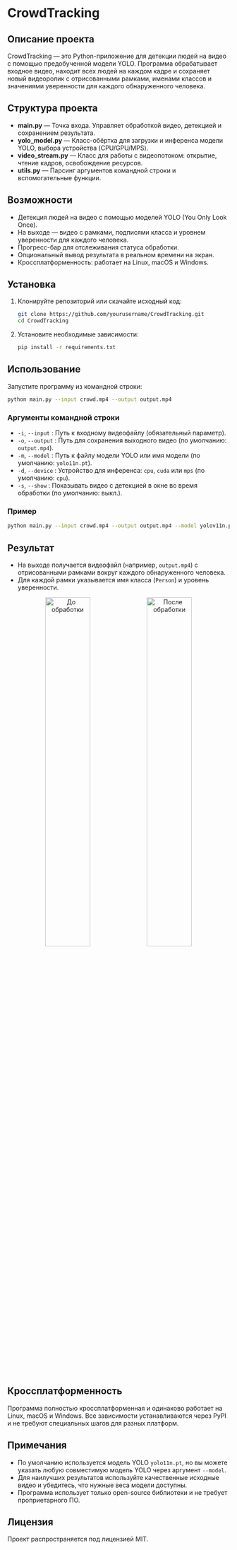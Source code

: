 # CrowdTracking

## Описание проекта
CrowdTracking — это Python-приложение для детекции людей на видео с помощью предобученной модели YOLO. Программа обрабатывает входное видео, находит всех людей на каждом кадре и сохраняет новый видеоролик с отрисованными рамками, именами классов и значениями уверенности для каждого обнаруженного человека.

## Структура проекта
- **main.py** — Точка входа. Управляет обработкой видео, детекцией и сохранением результата.
- **yolo_model.py** — Класс-обёртка для загрузки и инференса модели YOLO, выбора устройства (CPU/GPU/MPS).
- **video_stream.py** — Класс для работы с видеопотоком: открытие, чтение кадров, освобождение ресурсов.
- **utils.py** — Парсинг аргументов командной строки и вспомогательные функции.

## Возможности
- Детекция людей на видео с помощью моделей YOLO (You Only Look Once).
- На выходе — видео с рамками, подписями класса и уровнем уверенности для каждого человека.
- Прогресс-бар для отслеживания статуса обработки.
- Опциональный вывод результата в реальном времени на экран.
- Кроссплатформенность: работает на Linux, macOS и Windows.

## Установка
1. Клонируйте репозиторий или скачайте исходный код:
   ```bash
   git clone https://github.com/yourusername/CrowdTracking.git
   cd CrowdTracking
   ```
2. Установите необходимые зависимости:
   ```bash
   pip install -r requirements.txt
   ```

## Использование
Запустите программу из командной строки:
```bash
python main.py --input crowd.mp4 --output output.mp4
```

### Аргументы командной строки
- `-i`, `--input`   : Путь к входному видеофайлу (обязательный параметр).
- `-o`, `--output`  : Путь для сохранения выходного видео (по умолчанию: `output.mp4`).
- `-m`, `--model`   : Путь к файлу модели YOLO или имя модели (по умолчанию: `yolo11n.pt`).
- `-d`, `--device`  : Устройство для инференса: `cpu`, `cuda` или `mps` (по умолчанию: `cpu`).
- `-s`, `--show`    : Показывать видео с детекцией в окне во время обработки (по умолчанию: выкл.).

### Пример
```bash
python main.py --input crowd.mp4 --output output.mp4 --model yolov11n.pt --device mps --show
```

## Результат
- На выходе получается видеофайл (например, `output.mp4`) с отрисованными рамками вокруг каждого обнаруженного человека.
- Для каждой рамки указывается имя класса (`Person`) и уровень уверенности.
<div align="center">
  <img src="data/before.gif" width="45%" alt="До обработки"/>
  <img src="data/after.gif" width="45%" alt="После обработки"/>
</div>

## Кроссплатформенность
Программа полностью кроссплатформенная и одинаково работает на Linux, macOS и Windows. Все зависимости устанавливаются через PyPI и не требуют специальных шагов для разных платформ.

## Примечания
- По умолчанию используется модель YOLO `yolo11n.pt`, но вы можете указать любую совместимую модель YOLO через аргумент `--model`.
- Для наилучших результатов используйте качественные исходные видео и убедитесь, что нужные веса модели доступны.
- Программа использует только open-source библиотеки и не требует проприетарного ПО.

## Лицензия
Проект распространяется под лицензией MIT.